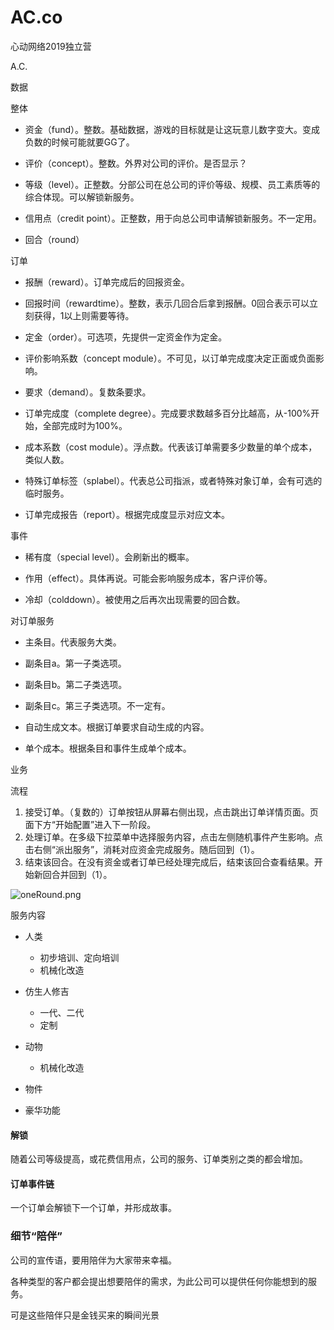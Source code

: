 # AC.co
心动网络2019独立营

A.C.

数据

整体

- 资金（fund）。整数。基础数据，游戏的目标就是让这玩意儿数字变大。变成负数的时候可能就要GG了。

- 评价（concept）。整数。外界对公司的评价。是否显示？

- 等级（level）。正整数。分部公司在总公司的评价等级、规模、员工素质等的综合体现。可以解锁新服务。

- 信用点（credit point）。正整数，用于向总公司申请解锁新服务。不一定用。
- 回合（round）

订单

- 报酬（reward）。订单完成后的回报资金。

- 回报时间（rewardtime）。整数，表示几回合后拿到报酬。0回合表示可以立刻获得，1以上则需要等待。

- 定金（order）。可选项，先提供一定资金作为定金。

- 评价影响系数（concept module）。不可见，以订单完成度决定正面或负面影响。

- 要求（demand）。复数条要求。

- 订单完成度（complete degree）。完成要求数越多百分比越高，从-100%开始，全部完成时为100%。

- 成本系数（cost module）。浮点数。代表该订单需要多少数量的单个成本，类似人数。

- 特殊订单标签（splabel）。代表总公司指派，或者特殊对象订单，会有可选的临时服务。

- 订单完成报告（report）。根据完成度显示对应文本。

事件

- 稀有度（special level）。会刷新出的概率。

- 作用（effect）。具体再说。可能会影响服务成本，客户评价等。

- 冷却（colddown）。被使用之后再次出现需要的回合数。

对订单服务

- 主条目。代表服务大类。

- 副条目a。第一子类选项。

- 副条目b。第二子类选项。

- 副条目c。第三子类选项。不一定有。

- 自动生成文本。根据订单要求自动生成的内容。

- 单个成本。根据条目和事件生成单个成本。

业务

流程

1. 接受订单。（复数的）订单按钮从屏幕右侧出现，点击跳出订单详情页面。页面下方“开始配置”进入下一阶段。
2. 处理订单。在多级下拉菜单中选择服务内容，点击左侧随机事件产生影响。点击右侧“派出服务”，消耗对应资金完成服务。随后回到（1）。
3. 结束该回合。在没有资金或者订单已经处理完成后，结束该回合查看结果。开始新回合并回到（1）。

![oneRound.png](https://i.loli.net/2019/12/14/OrMfejQgyuEvI1F.png)

服务内容

- 人类
  - 初步培训、定向培训
  - 机械化改造

- 仿生人修吉
  - 一代、二代
  - 定制

- 动物
  - 机械化改造

- 物件

- 豪华功能

#### 解锁

随着公司等级提高，或花费信用点，公司的服务、订单类别之类的都会增加。

#### 订单事件链

一个订单会解锁下一个订单，并形成故事。

### 细节“陪伴”

公司的宣传语，要用陪伴为大家带来幸福。

各种类型的客户都会提出想要陪伴的需求，为此公司可以提供任何你能想到的服务。

可是这些陪伴只是金钱买来的瞬间光景
